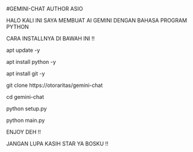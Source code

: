 #GEMINI-CHAT
AUTHOR ASIO

HALO KALI INI SAYA MEMBUAT AI GEMINI DENGAN BAHASA PROGRAM PYTHON

CARA INSTALLNYA DI BAWAH INI !!

apt update -y

apt install python -y

apt install git -y

git clone https://otoraritas/gemini-chat

cd gemini-chat

python setup.py

python main.py

ENJOY DEH !!

JANGAN LUPA KASIH STAR YA BOSKU !!
